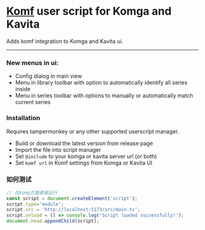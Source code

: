 # [Komf](https://github.com/Snd-R/komf) user script for Komga and Kavita

Adds komf integration to Komga and Kavita ui.

---

### New menus in ui:

- Config dialog in main view
- Menu in library toolbar with option to automatically identify all series inside
- Menu in series toolbar with options to manually or automatically match current series

### Installation

Requires tampermonkey or any other supported userscript manager.

- Build or download the latest version from release page
- Import the file into script manager
- Set `@include`  to your komga or kavita server url (or both)
- Set `komf url` in Komf settings from Komga or Kavita UI



### 如何测试
```js
// 在komg页面直接运行
const script = document.createElement('script');
script.type='module';
script.src = 'http://localhost:5173/src/main.ts';
script.onload = () => console.log('Script loaded successfully!');
document.head.appendChild(script);
```